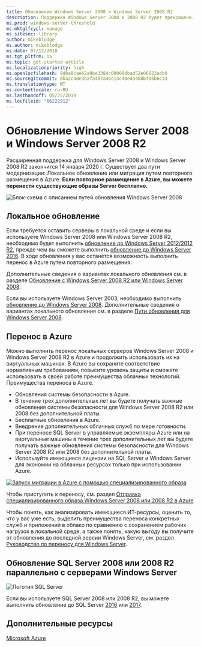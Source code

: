 ```yaml
---
title: Обновление Windows Server 2008 и Windows Server 2008 R2
description: Поддержка Windows Server 2008 и 2008 R2 будет прекращена. Узнайте, как выполнить обновление в локальной среде или разместить их в Azure.
ms.prod: windows-server-threshold
ms.mktglfcycl: manage
ms.sitesec: library
author: mikeblodge
ms.author: mikeblodge
ms.date: 07/12/2018
ms.tgt_pltfrm: na
ms.topic: get-started-article
ms.localizationpriority: high
ms.openlocfilehash: 9d8a8cae62a9be3384c09009dbad52e06623adb0
ms.sourcegitcommit: 8ba2c4de3bafa487a46c13c40e4a488bf95b6c33
ms.translationtype: MT
ms.contentlocale: ru-RU
ms.lasthandoff: 05/25/2019
ms.locfileid: "66222912"
---
```

# <a name="upgrade-windows-server-2008-and-windows-server-2008-r2"></a>Обновление Windows Server 2008 и Windows Server 2008 R2

Расширенная поддержка для Windows Server 2008 и Windows Server 2008 R2 закончится 14 января 2020 г. Существует два пути модернизации: Локальное обновление или миграция путем повторного размещения в Azure. **Если повторное размещение в Azure, вы можете перенести существующие образы Server бесплатно.**

![Блок-схема с описанием путей обновления Windows Server 2008](media/WS08_upgrade_paths.png)


## <a name="on-premises-upgrade"></a>Локальное обновление
Если требуется оставить серверы в локальной среде и если вы используете Windows Server 2008 или Windows Server 2008 R2, необходимо будет выполнить [обновление до Windows Server 2012/2012 R2](installation-and-upgrade.md#upgrading-to-windows-server-2012-r2), прежде чем вы сможете выполнить [обновление до Windows Server 2016](installation-and-upgrade.md#upgrading-to-windows-server-2016). В ходе обновления у вас останется возможность выполнить перенос в Azure путем повторного размещения.

Дополнительные сведения о вариантах локального обновления см. в разделе [Обновление с Windows Server 2008 R2 или Windows Server 2008](installation-and-upgrade.md#upgrading-from-windows-server-2008-r2-or-windows-server-2008).

Если вы используете Windows Server 2003, необходимо выполнить [обновление до Windows Server 2008](https://docs.microsoft.com/previous-versions/windows/it-pro/windows-server-2008-R2-and-2008/ff972408(v%3dws.10)). Дополнительные сведения о вариантах локального обновления см. в разделе [Пути обновления для Windows Server 2008](https://docs.microsoft.com/previous-versions/windows/it-pro/windows-server-2008-R2-and-2008/dd979563(v=ws.10)).


## <a name="migrate-to-azure"></a>Перенос в Azure
Можно выполнить перенос локальных серверов Windows Server 2008 и Windows Server 2008 R2 в Azure и продолжить использовать их на виртуальных машинах. В Azure вы сохраните соответствие нормативным требованиям, повысите уровень защиты и сможете использовать в своей работе преимущества облачных технологий. Преимущества переноса в Azure.

- Обновления системы безопасности в Azure.
- В течение трех дополнительных лет вы будете получать важные обновления системы безопасности для Windows Server 2008 R2 или 2008 без дополнительной платы. 
- Бесплатные обновления в Azure.
- Внедрение дополнительных облачных служб по мере готовности.
- При переносе SQL Server в управляемые экземпляры Azure или на виртуальные машины в течение трех дополнительных лет вы будете получать важные обновления системы безопасности для Windows Server 2008 R2 или 2008 без дополнительной платы. 
- Используйте имеющиеся лицензии на SQL Server и Windows Server для экономии на облачных ресурсах только при использовании Azure.

[![Запуск миграции в Azure с помощью специализированного образа](./media/WS08-image-banner-small.png)](uploading-specialized-WS08-image-to-azure.md)

Чтобы приступить к переносу, см. раздел [Отправка специализированного образа Windows Server 2008 или 2008 R2 в Azure](uploading-specialized-WS08-image-to-azure.md).

Чтобы понять, как анализировать имеющиеся ИТ-ресурсы, оценить то, что у вас уже есть, выделить преимущества переноса конкретных служб и приложений в облако по сравнению с сохранением рабочих нагрузок в локальной среде, а также понять, какую выгоду вы получите от обновления до последней версии Windows Server, см. раздел [Руководство по переносу для Windows Server](https://go.microsoft.com/fwlink/?linkid=872689).

## <a name="upgrade-sql-server-20082008-r2-in-parallel-with-your-windows-servers"></a>Обновление SQL Server 2008 или 2008 R2 параллельно с серверами Windows Server

![Логотип SQL Server](media/sqlr2.jpg)

Если вы используете SQL Server 2008 или 2008 R2, вы можете выполнить обновление до SQL Server [2016](https://docs.microsoft.com/sql/sql-server/sql-server-technical-documentation?view=sql-server-2016) или [2017](https://docs.microsoft.com/sql/sql-server/sql-server-technical-documentation?view=sql-server-2017).


## <a name="additional-resources"></a>Дополнительные ресурсы
[Microsoft Azure](https://docs.microsoft.com/azure/#pivot=products)